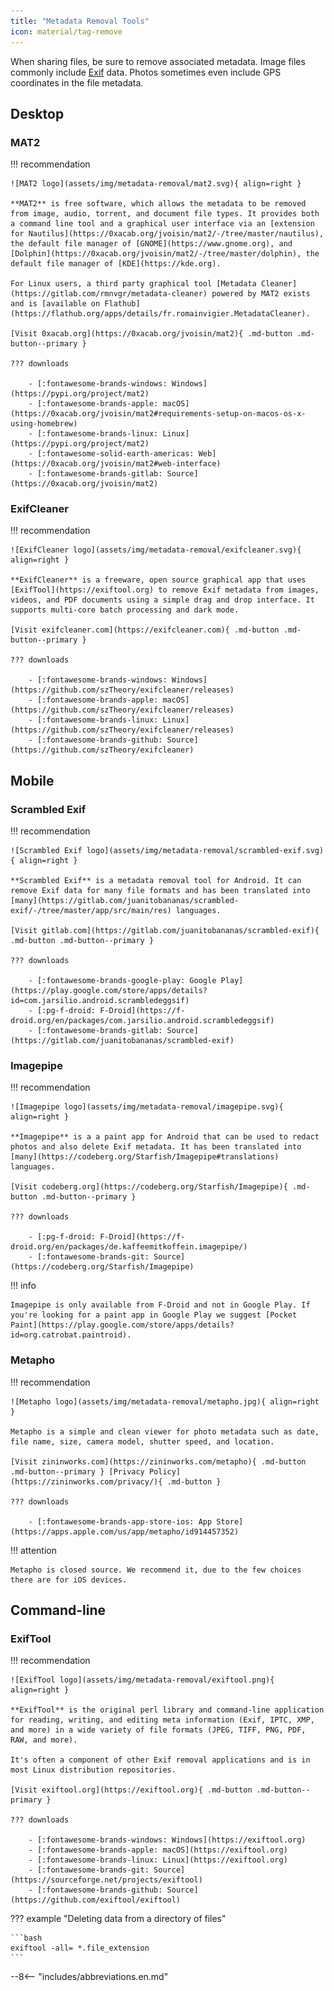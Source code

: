 ```yaml
---
title: "Metadata Removal Tools"
icon: material/tag-remove
---
```

When sharing files, be sure to remove associated metadata. Image files commonly include [Exif](https://en.wikipedia.org/wiki/Exif) data. Photos sometimes even include GPS coordinates in the file metadata.

## Desktop

### MAT2

!!! recommendation

    ![MAT2 logo](assets/img/metadata-removal/mat2.svg){ align=right }

    **MAT2** is free software, which allows the metadata to be removed from image, audio, torrent, and document file types. It provides both a command line tool and a graphical user interface via an [extension for Nautilus](https://0xacab.org/jvoisin/mat2/-/tree/master/nautilus), the default file manager of [GNOME](https://www.gnome.org), and [Dolphin](https://0xacab.org/jvoisin/mat2/-/tree/master/dolphin), the default file manager of [KDE](https://kde.org).

    For Linux users, a third party graphical tool [Metadata Cleaner](https://gitlab.com/rmnvgr/metadata-cleaner) powered by MAT2 exists and is [available on Flathub](https://flathub.org/apps/details/fr.romainvigier.MetadataCleaner).

    [Visit 0xacab.org](https://0xacab.org/jvoisin/mat2){ .md-button .md-button--primary }

    ??? downloads

        - [:fontawesome-brands-windows: Windows](https://pypi.org/project/mat2)
        - [:fontawesome-brands-apple: macOS](https://0xacab.org/jvoisin/mat2#requirements-setup-on-macos-os-x-using-homebrew)
        - [:fontawesome-brands-linux: Linux](https://pypi.org/project/mat2)
        - [:fontawesome-solid-earth-americas: Web](https://0xacab.org/jvoisin/mat2#web-interface)
        - [:fontawesome-brands-gitlab: Source](https://0xacab.org/jvoisin/mat2)

### ExifCleaner

!!! recommendation

    ![ExifCleaner logo](assets/img/metadata-removal/exifcleaner.svg){ align=right }

    **ExifCleaner** is a freeware, open source graphical app that uses [ExifTool](https://exiftool.org) to remove Exif metadata from images, videos, and PDF documents using a simple drag and drop interface. It supports multi-core batch processing and dark mode.

    [Visit exifcleaner.com](https://exifcleaner.com){ .md-button .md-button--primary }

    ??? downloads

        - [:fontawesome-brands-windows: Windows](https://github.com/szTheory/exifcleaner/releases)
        - [:fontawesome-brands-apple: macOS](https://github.com/szTheory/exifcleaner/releases)
        - [:fontawesome-brands-linux: Linux](https://github.com/szTheory/exifcleaner/releases)
        - [:fontawesome-brands-github: Source](https://github.com/szTheory/exifcleaner)

## Mobile

### Scrambled Exif

!!! recommendation

    ![Scrambled Exif logo](assets/img/metadata-removal/scrambled-exif.svg){ align=right }

    **Scrambled Exif** is a metadata removal tool for Android. It can remove Exif data for many file formats and has been translated into [many](https://gitlab.com/juanitobananas/scrambled-exif/-/tree/master/app/src/main/res) languages.

    [Visit gitlab.com](https://gitlab.com/juanitobananas/scrambled-exif){ .md-button .md-button--primary }

    ??? downloads

        - [:fontawesome-brands-google-play: Google Play](https://play.google.com/store/apps/details?id=com.jarsilio.android.scrambledeggsif)
        - [:pg-f-droid: F-Droid](https://f-droid.org/en/packages/com.jarsilio.android.scrambledeggsif)
        - [:fontawesome-brands-gitlab: Source](https://gitlab.com/juanitobananas/scrambled-exif)

### Imagepipe

!!! recommendation

    ![Imagepipe logo](assets/img/metadata-removal/imagepipe.svg){ align=right }

    **Imagepipe** is a a paint app for Android that can be used to redact photos and also delete Exif metadata. It has been translated into [many](https://codeberg.org/Starfish/Imagepipe#translations) languages.

    [Visit codeberg.org](https://codeberg.org/Starfish/Imagepipe){ .md-button .md-button--primary }

    ??? downloads

        - [:pg-f-droid: F-Droid](https://f-droid.org/en/packages/de.kaffeemitkoffein.imagepipe/)
        - [:fontawesome-brands-git: Source](https://codeberg.org/Starfish/Imagepipe)

!!! info

    Imagepipe is only available from F-Droid and not in Google Play. If you're looking for a paint app in Google Play we suggest [Pocket Paint](https://play.google.com/store/apps/details?id=org.catrobat.paintroid).

### Metapho

!!! recommendation

    ![Metapho logo](assets/img/metadata-removal/metapho.jpg){ align=right }

    Metapho is a simple and clean viewer for photo metadata such as date, file name, size, camera model, shutter speed, and location.

    [Visit zininworks.com](https://zininworks.com/metapho){ .md-button .md-button--primary } [Privacy Policy](https://zininworks.com/privacy/){ .md-button }

    ??? downloads

        - [:fontawesome-brands-app-store-ios: App Store](https://apps.apple.com/us/app/metapho/id914457352)

!!! attention

    Metapho is closed source. We recommend it, due to the few choices there are for iOS devices.


## Command-line

### ExifTool

!!! recommendation

    ![ExifTool logo](assets/img/metadata-removal/exiftool.png){ align=right }

    **ExifTool** is the original perl library and command-line application for reading, writing, and editing meta information (Exif, IPTC, XMP, and more) in a wide variety of file formats (JPEG, TIFF, PNG, PDF, RAW, and more).

    It's often a component of other Exif removal applications and is in most Linux distribution repositories.

    [Visit exiftool.org](https://exiftool.org){ .md-button .md-button--primary }

    ??? downloads

        - [:fontawesome-brands-windows: Windows](https://exiftool.org)
        - [:fontawesome-brands-apple: macOS](https://exiftool.org)
        - [:fontawesome-brands-linux: Linux](https://exiftool.org)
        - [:fontawesome-brands-git: Source](https://sourceforge.net/projects/exiftool)
        - [:fontawesome-brands-github: Source](https://github.com/exiftool/exiftool)


??? example "Deleting data from a directory of files"

    ```bash
    exiftool -all= *.file_extension
    ```

--8<-- "includes/abbreviations.en.md"
